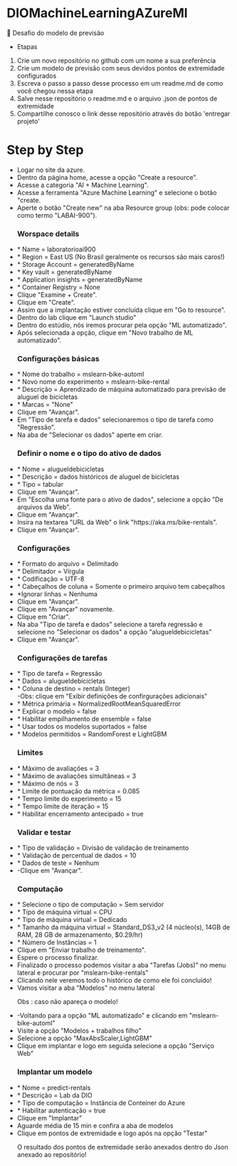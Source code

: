 # DIOMachineLearningAZureMl
🚀 Desafio do modelo de previsão
- Etapas
1. Crie um novo repositório no github com um nome a sua preferência
2. Crie um modelo de previsão com seus devidos pontos de extremidade configurados
3. Escreva o passo a passo desse processo em um readme.md de como você chegou nessa etapa
4. Salve nesse repositório o readme.md e o arquivo .json de pontos de extremidade
5. Compartilhe conosco o link desse repositório através do botão 'entregar projeto'

<h1>Step by Step</h1>
<ul>
<li>Logar no site da azure.</li>
<li>Dentro da página home, acesse a opção "Create a resource".</li>
<li>Acesse a categoria "AI + Machine Learning".</li>
<li>Acesse a ferramenta "Azure Machine Learning" e selecione o botão "create.</li>
<li>Aperte o botão "Create new" na aba Resource group (obs: pode colocar como termo "LABAI-900").</li>

<h3>Worspace details</h3>
<li>* Name = laboratorioai900</li>
<li>* Region = East US (No Brasil geralmente os recursos são mais caros!)</li>
<li>* Storage Account = generatedByName</li>
<li>* Key vault = generatedByName</li>
<li>* Application insights = generatedByName</li>
<li>* Container Registry = None</li>

<li>Clique "Examine + Create".</li>
<li>Clique em "Create".</li>
<li>Assim que a implantação estiver concluída clique em "Go to resource".</li>
<li>Dentro do lab clique em "Launch studio"</li>
<li>Dentro do estúdio, nós iremos procurar pela opção "ML automatizado".</li>
<li>Após selecionada a opção, clique em "Novo trabalho de ML automatizado".</li>

<h3>Configurações básicas</h3>
<li>* Nome do trabalho = mslearn-bike-automl</li>
<li>* Novo nome do experimento = mslearn-bike-rental</li>
<li>* Descrição = Aprendizado de máquina automatizado para previsão de aluguel de bicicletas</li>
<li>* Marcas = "None"</li>

<li>Clique em "Avançar".</li>
<li>Em "Tipo de tarefa e dados" selecionaremos o tipo de tarefa como "Regressão".</li>
<li>Na aba de "Selecionar os dados" aperte em criar.</li>

<h3>Definir o nome e o tipo do ativo de dados</h3>
<li>* Nome = alugueldebicicletas</li>
<li>* Descrição = dados históricos de aluguel de bicicletas</li>
<li>* Tipo = tabular</li>

<li>Clique em "Avançar".</li>
<li>Em "Escolha uma fonte para o ativo de dados", selecione a opção "De arquivos da Web".</li>
<li>Clique em "Avançar".</li>
<li>Insira na textarea "URL da Web" o link "https://aka.ms/bike-rentals".</li>
<li>Clique em "Avançar".</li>

<h3>Configurações</h3>
<li>* Formato do arquivo = Delimitado</li>
<li>* Delimitador = Vírgula</li>
<li>* Codificação = UTF-8 </li>
<li>* Cabeçalhos de coluna = Somente o primeiro arquivo tem cabeçalhos</li>
<li>*Ignorar linhas = Nenhuma</li>

<li>Clique em "Avançar".</li>
<li>Clique em "Avançar" novamente.</li>
<li>Clique em "Criar".</li>
<li>Na aba "Tipo de tarefa e dados" selecione a tarefa regressão e selecione no "Selecionar os dados" a opção "alugueldebicicletas"</li>
<li>Clique em "Avançar".</li>

<h3>Configurações de tarefas</h3>
<li>* Tipo de tarefa = Regressão</li>
<li>* Dados = alugueldebicicletas</li>
<li>* Coluna de destino = rentals (Integer)</li>
-Obs: clique em "Exibir definições de confirgurações adicionais"
<li>* Métrica primária = NormalizedRootMeanSquaredError
<li>* Explicar o modelo = false</li>
<li>* Habilitar empilhamento de ensemble = false</li>
<li>* Usar todos os modelos suportados = false</li>
<li>* Modelos permitidos = RandomForest e LightGBM</li>

<h3>Limites</h3>
<li>* Máximo de avaliações = 3</li>
<li>* Máximo de avaliações simultâneas = 3</li>
<li>* Máximo de nós = 3</li>
<li>* Limite de pontuação da métrica  = 0.085</li>
<li>* Tempo limite do experimento = 15</li>
<li>* Tempo limite de iteração = 15</li>
<li>* Habilitar encerramento antecipado = true</li>

<h3>Validar e testar</h3>
<li>* Tipo de validação = Divisão de validação de treinamento</li>
<li>* Validação de percentual de dados = 10</li>
<li>* Dados de teste = Nenhum</li>

<li>-Clique em "Avançar".</li>

<h3>Computação</h3> 
<li>* Selecione o tipo de computação = Sem servidor</li>
<li>* Tipo de máquina virtual = CPU</li>
<li>* Tipo de máquina virtual = Dedicado</li>
<li>* Tamanho da máquina virtual = Standard_DS3_v2 (4 núcleo(s), 14GB de RAM, 28 GB de armazenamento, $0.29/hr)</li>
<li>* Número de Instâncias = 1</li>

<li>Clique em "Enviar trabalho de treinamento".</li>
<li>Espere o processo finalizar.</li>
<li>Finalizado o processo podemos visitar a aba "Tarefas (Jobs)" no menu lateral e procurar por "mslearn-bike-rentals"</li>
<li>Clicando nele veremos todo o histórico de como ele foi concluído!</li>
<li>Vamos visitar a aba "Modelos" no menu lateral</li>

Obs : caso não apareça o modelo!
<li>-Voltando para a opção "ML automatizado" e clicando em "mslearn-bike-automl"</li>
<li>Visite a opção "Modelos + trabalhos filho"</li>
<li>Selecione a opção "MaxAbsScaler,LightGBM"</li>
<li>Clique em implantar e logo em seguida selecione a opção "Serviço Web"</li>
<h3>Implantar um modelo</h3>
<li>* Nome = predict-rentals</li>
<li>* Descrição = Lab da DIO</li>
<li>* Tipo de computação = Instância de Conteiner do Azure</li>
<li>* Habilitar autenticação = true</li>
<li>Clique em "Implantar"</li>
<li>Aguarde média de 15 min e confira a aba de modelos</li>
<li>Clique em pontos de extremidade e logo após na opção "Testar"</li>

O resultado dos pontos de extremidade serão anexados dentro do Json anexado ao repositório!
</ul>